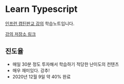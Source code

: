 # Learn Typescript

[인프런 캡틴판교 강의](https://www.inflearn.com/course/%ED%83%80%EC%9E%85%EC%8A%A4%ED%81%AC%EB%A6%BD%ED%8A%B8-%EC%9E%85%EB%AC%B8/) 학습노트입니다.

[강의 저장소 링크](https://github.com/joshua1988/learn-typescript)

## 진도율

- 매일 30분 정도 투자해서 학습하기 적당한 난이도의 컨텐츠
- 매우 재미있다. 강추!
- 2020년 12월 9일 약 40% 완료
